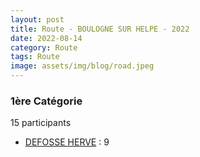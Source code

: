 ```yaml
---
layout: post
title: Route - BOULOGNE SUR HELPE - 2022
date: 2022-08-14
category: Route
tags: Route
image: assets/img/blog/road.jpeg
---
```


### 1ère Catégorie
15 participants
- [DEFOSSE HERVE](https://teamspecializedlille.cc/coureurs/defosseherve) : 9
